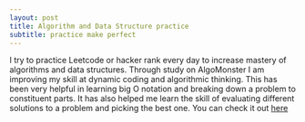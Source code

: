 ```yaml
---
layout: post
title: Algorithm and Data Structure practice
subtitle: practice make perfect
---
```


I try to practice Leetcode or hacker rank every day to increase mastery of algorithms and data structures. Through study on AlgoMonster I am improving my skill at dynamic coding and algorithmic thinking. This has been very helpful in learning big O notation and breaking down a problem to constituent parts. It has also helped me learn the skill of evaluating different solutions to a problem and picking the best one. You can check it out [here](https://github.com/BHammock33/HackerRank)